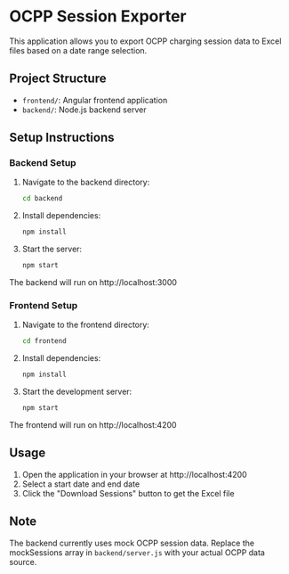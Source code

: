 # OCPP Session Exporter

This application allows you to export OCPP charging session data to Excel files based on a date range selection.

## Project Structure
- `frontend/`: Angular frontend application
- `backend/`: Node.js backend server

## Setup Instructions

### Backend Setup
1. Navigate to the backend directory:
   ```bash
   cd backend
   ```
2. Install dependencies:
   ```bash
   npm install
   ```
3. Start the server:
   ```bash
   npm start
   ```
The backend will run on http://localhost:3000

### Frontend Setup
1. Navigate to the frontend directory:
   ```bash
   cd frontend
   ```
2. Install dependencies:
   ```bash
   npm install
   ```
3. Start the development server:
   ```bash
   npm start
   ```
The frontend will run on http://localhost:4200

## Usage
1. Open the application in your browser at http://localhost:4200
2. Select a start date and end date
3. Click the "Download Sessions" button to get the Excel file

## Note
The backend currently uses mock OCPP session data. Replace the mockSessions array in `backend/server.js` with your actual OCPP data source.
